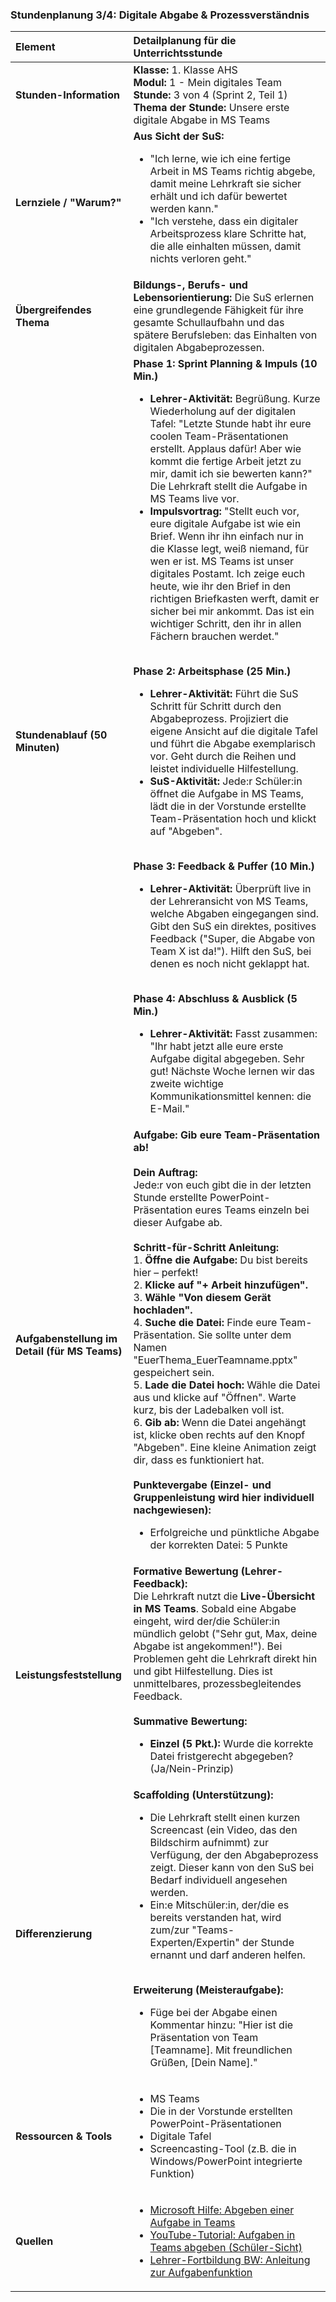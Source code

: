 ### **Stundenplanung 3/4: Digitale Abgabe & Prozessverständnis**

| **Element** | **Detailplanung für die Unterrichtsstunde** |
| :--- | :--- |
| **Stunden-Information** | **Klasse:** 1. Klasse AHS<br>**Modul:** 1 - Mein digitales Team<br>**Stunde:** 3 von 4 (Sprint 2, Teil 1)<br>**Thema der Stunde:** Unsere erste digitale Abgabe in MS Teams |
| **Lernziele / "Warum?"** | **Aus Sicht der SuS:**<br><ul><li>"Ich lerne, wie ich eine fertige Arbeit in MS Teams richtig abgebe, damit meine Lehrkraft sie sicher erhält und ich dafür bewertet werden kann."</li><li>"Ich verstehe, dass ein digitaler Arbeitsprozess klare Schritte hat, die alle einhalten müssen, damit nichts verloren geht."</li></ul> |
| **Übergreifendes Thema** | **Bildungs-, Berufs- und Lebensorientierung:** Die SuS erlernen eine grundlegende Fähigkeit für ihre gesamte Schullaufbahn und das spätere Berufsleben: das Einhalten von digitalen Abgabeprozessen. |
| **Stundenablauf (50 Minuten)** | **Phase 1: Sprint Planning & Impuls (10 Min.)**<br><ul><li>**Lehrer-Aktivität:** Begrüßung. Kurze Wiederholung auf der digitalen Tafel: "Letzte Stunde habt ihr eure coolen Team-Präsentationen erstellt. Applaus dafür! Aber wie kommt die fertige Arbeit jetzt zu mir, damit ich sie bewerten kann?" Die Lehrkraft stellt die Aufgabe in MS Teams live vor.</li><li>**Impulsvortrag:** "Stellt euch vor, eure digitale Aufgabe ist wie ein Brief. Wenn ihr ihn einfach nur in die Klasse legt, weiß niemand, für wen er ist. MS Teams ist unser digitales Postamt. Ich zeige euch heute, wie ihr den Brief in den richtigen Briefkasten werft, damit er sicher bei mir ankommt. Das ist ein wichtiger Schritt, den ihr in allen Fächern brauchen werdet."</li></ul><br>**Phase 2: Arbeitsphase (25 Min.)**<br><ul><li>**Lehrer-Aktivität:** Führt die SuS Schritt für Schritt durch den Abgabeprozess. Projiziert die eigene Ansicht auf die digitale Tafel und führt die Abgabe exemplarisch vor. Geht durch die Reihen und leistet individuelle Hilfestellung.</li><li>**SuS-Aktivität:** Jede:r Schüler:in öffnet die Aufgabe in MS Teams, lädt die in der Vorstunde erstellte Team-Präsentation hoch und klickt auf "Abgeben".</li></ul><br>**Phase 3: Feedback & Puffer (10 Min.)**<br><ul><li>**Lehrer-Aktivität:** Überprüft live in der Lehreransicht von MS Teams, welche Abgaben eingegangen sind. Gibt den SuS ein direktes, positives Feedback ("Super, die Abgabe von Team X ist da!"). Hilft den SuS, bei denen es noch nicht geklappt hat.</li></ul><br>**Phase 4: Abschluss & Ausblick (5 Min.)**<br><ul><li>**Lehrer-Aktivität:** Fasst zusammen: "Ihr habt jetzt alle eure erste Aufgabe digital abgegeben. Sehr gut! Nächste Woche lernen wir das zweite wichtige Kommunikationsmittel kennen: die E-Mail."</li></ul> |
| **Aufgabenstellung im Detail (für MS Teams)** | **Aufgabe: Gib eure Team-Präsentation ab!**<br><br>**Dein Auftrag:**<br>Jede:r von euch gibt die in der letzten Stunde erstellte PowerPoint-Präsentation eures Teams einzeln bei dieser Aufgabe ab.<br><br>**Schritt-für-Schritt Anleitung:**<br>1.  **Öffne die Aufgabe:** Du bist bereits hier – perfekt!<br>2.  **Klicke auf "+ Arbeit hinzufügen".**<br>3.  **Wähle "Von diesem Gerät hochladen".**<br>4.  **Suche die Datei:** Finde eure Team-Präsentation. Sie sollte unter dem Namen "EuerThema_EuerTeamname.pptx" gespeichert sein.<br>5.  **Lade die Datei hoch:** Wähle die Datei aus und klicke auf "Öffnen". Warte kurz, bis der Ladebalken voll ist.<br>6.  **Gib ab:** Wenn die Datei angehängt ist, klicke oben rechts auf den Knopf "Abgeben". Eine kleine Animation zeigt dir, dass es funktioniert hat.<br><br>**Punktevergabe (Einzel- und Gruppenleistung wird hier individuell nachgewiesen):**<br><ul><li>Erfolgreiche und pünktliche Abgabe der korrekten Datei: 5 Punkte</li></ul> |
| **Leistungsfeststellung** | **Formative Bewertung (Lehrer-Feedback):**<br>Die Lehrkraft nutzt die **Live-Übersicht in MS Teams**. Sobald eine Abgabe eingeht, wird der/die Schüler:in mündlich gelobt ("Sehr gut, Max, deine Abgabe ist angekommen!"). Bei Problemen geht die Lehrkraft direkt hin und gibt Hilfestellung. Dies ist unmittelbares, prozessbegleitendes Feedback.<br><br>**Summative Bewertung:**<br><ul><li>**Einzel (5 Pkt.):** Wurde die korrekte Datei fristgerecht abgegeben? (Ja/Nein-Prinzip)</li></ul> |
| **Differenzierung** | **Scaffolding (Unterstützung):**<br><ul><li>Die Lehrkraft stellt einen kurzen Screencast (ein Video, das den Bildschirm aufnimmt) zur Verfügung, der den Abgabeprozess zeigt. Dieser kann von den SuS bei Bedarf individuell angesehen werden.</li><li>Ein:e Mitschüler:in, der/die es bereits verstanden hat, wird zum/zur "Teams-Experten/Expertin" der Stunde ernannt und darf anderen helfen.</li></ul><br>**Erweiterung (Meisteraufgabe):**<br><ul><li>Füge bei der Abgabe einen Kommentar hinzu: "Hier ist die Präsentation von Team [Teamname]. Mit freundlichen Grüßen, [Dein Name]."</li></ul> |
| **Ressourcen & Tools** | <ul><li>MS Teams</li><li>Die in der Vorstunde erstellten PowerPoint-Präsentationen</li><li>Digitale Tafel</li><li>Screencasting-Tool (z.B. die in Windows/PowerPoint integrierte Funktion)</li></ul> |
| **Quellen** | <ul><li>[Microsoft Hilfe: Abgeben einer Aufgabe in Teams](https://support.microsoft.com/de-de/topic/abgeben-einer-aufgabe-in-microsoft-teams-e25f383a-b747-4a0b-b6d5-a2845a52092b)</li><li>[YouTube-Tutorial: Aufgaben in Teams abgeben (Schüler-Sicht)](https://www.youtube.com/watch?v=1u-7M-D_QY0)</li><li>[Lehrer-Fortbildung BW: Anleitung zur Aufgabenfunktion](https://lehrerfortbildung-bw.de/st_digital/medienwerkstatt/dossiers/teams/verwaltung/aufgaben/)</li></ul> |

